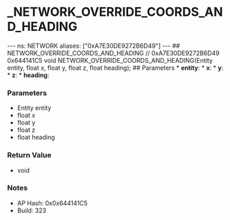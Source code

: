 # _NETWORK_OVERRIDE_COORDS_AND_HEADING

--- ns: NETWORK aliases: ["0xA7E30DE9272B6D49"] --- ## NETWORK_OVERRIDE_COORDS_AND_HEADING  // 0xA7E30DE9272B6D49 0x644141C5 void NETWORK_OVERRIDE_COORDS_AND_HEADING(Entity entity, float x, float y, float z, float heading);  ## Parameters * **entity**: * **x**: * **y**: * **z**: * **heading**:

### Parameters
* Entity entity
* float x
* float y
* float z
* float heading

### Return Value
* void

### Notes
* AP Hash: 0x0x644141C5
* Build: 323

